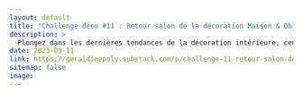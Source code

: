 ```yaml
---
layout: default
title: "Challenge déco #11 : Retour salon de la décoration Maison & Objet 🎨"
description: >
  Plongez dans les dernières tendances de la décoration intérieure, centrées sur le bien-être et la nature, dévoilées au salon Maison & Objet. Découvrez comment intégrer ces inspirations pour créer des espaces qui favorisent la sérénité et le bonheur dans votre foyer.
date: 2023-09-11
link: https://geraldinepoly.substack.com/p/challenge-11-retour-salon-de-la-decoration
sitemap: false
image:
---
```

